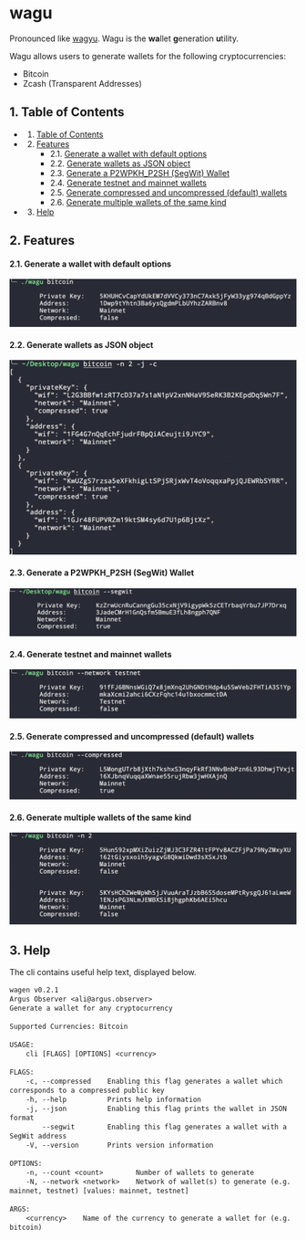# wagu

Pronounced like [wagyu](https://en.wikipedia.org/wiki/Wagyu). Wagu is the **wa**llet **g**eneration **u**tility.

Wagu allows users to generate wallets for the following cryptocurrencies:

- Bitcoin
- Zcash (Transparent Addresses)

##  1. <a name='TableofContents'></a>Table of Contents

<!-- vscode-markdown-toc -->
* 1. [Table of Contents](#TableofContents)
* 2. [Features](#Features)
		* 2.1. [Generate a wallet with default options](#Generateawalletwithdefaultoptions)
		* 2.2. [Generate wallets as JSON object](#GeneratewalletsasJSONobject)
		* 2.3. [Generate a P2WPKH_P2SH (SegWit) Wallet](#GenerateaP2WPKHSegWitWallet)
		* 2.4. [Generate testnet and mainnet wallets](#Generatetestnetandmainnetwallets)
		* 2.5. [Generate compressed and uncompressed (default) wallets](#Generatecompressedanduncompresseddefaultwallets)
		* 2.6. [Generate multiple wallets of the same kind](#Generatemultiplewalletsofthesamekind)
* 3. [Help](#Help)

<!-- vscode-markdown-toc-config
	numbering=true
	autoSave=true
	/vscode-markdown-toc-config -->
<!-- /vscode-markdown-toc -->

##  2. <a name='Features'></a>Features

####  2.1. <a name='Generateawalletwithdefaultoptions'></a>Generate a wallet with default options

![alt text](examples/simple.png "simple")

####  2.2. <a name='GeneratewalletsasJSONobject'></a>Generate wallets as JSON object

![alt text](examples/json.png "network")

####  2.3. <a name='GenerateaP2WPKHSegWitWallet'></a>Generate a P2WPKH_P2SH (SegWit) Wallet

![alt text](examples/segwit.png "segwit")

####  2.4. <a name='Generatetestnetandmainnetwallets'></a>Generate testnet and mainnet wallets

![alt text](examples/network.png "network")

####  2.5. <a name='Generatecompressedanduncompresseddefaultwallets'></a>Generate compressed and uncompressed (default) wallets 

![alt text](examples/compressed.png "compressed")

####  2.6. <a name='Generatemultiplewalletsofthesamekind'></a>Generate multiple wallets of the same kind

![alt text](examples/multiple.png "multiple")


##  3. <a name='Help'></a>Help

The cli contains useful help text, displayed below.

```
wagen v0.2.1
Argus Observer <ali@argus.observer>
Generate a wallet for any cryptocurrency

Supported Currencies: Bitcoin

USAGE:
    cli [FLAGS] [OPTIONS] <currency>

FLAGS:
    -c, --compressed    Enabling this flag generates a wallet which corresponds to a compressed public key
    -h, --help          Prints help information
    -j, --json          Enabling this flag prints the wallet in JSON format
        --segwit        Enabling this flag generates a wallet with a SegWit address
    -V, --version       Prints version information

OPTIONS:
    -n, --count <count>        Number of wallets to generate
    -N, --network <network>    Network of wallet(s) to generate (e.g. mainnet, testnet) [values: mainnet, testnet]

ARGS:
    <currency>    Name of the currency to generate a wallet for (e.g. bitcoin)
```